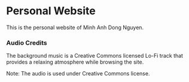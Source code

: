 # Personal Website

This is the personal website of Minh Anh Dong Nguyen.

### Audio Credits

The background music is a Creative Commons licensed Lo-Fi track that provides a relaxing atmosphere while browsing the site.

Note: The audio is used under Creative Commons license.
